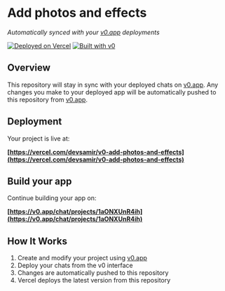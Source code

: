 # Add photos and effects

*Automatically synced with your [v0.app](https://v0.app) deployments*

[![Deployed on Vercel](https://img.shields.io/badge/Deployed%20on-Vercel-black?style=for-the-badge&logo=vercel)](https://vercel.com/devsamir/v0-add-photos-and-effects)
[![Built with v0](https://img.shields.io/badge/Built%20with-v0.app-black?style=for-the-badge)](https://v0.app/chat/projects/1aONXUnR4ih)

## Overview

This repository will stay in sync with your deployed chats on [v0.app](https://v0.app).
Any changes you make to your deployed app will be automatically pushed to this repository from [v0.app](https://v0.app).

## Deployment

Your project is live at:

**[https://vercel.com/devsamir/v0-add-photos-and-effects](https://vercel.com/devsamir/v0-add-photos-and-effects)**

## Build your app

Continue building your app on:

**[https://v0.app/chat/projects/1aONXUnR4ih](https://v0.app/chat/projects/1aONXUnR4ih)**

## How It Works

1. Create and modify your project using [v0.app](https://v0.app)
2. Deploy your chats from the v0 interface
3. Changes are automatically pushed to this repository
4. Vercel deploys the latest version from this repository